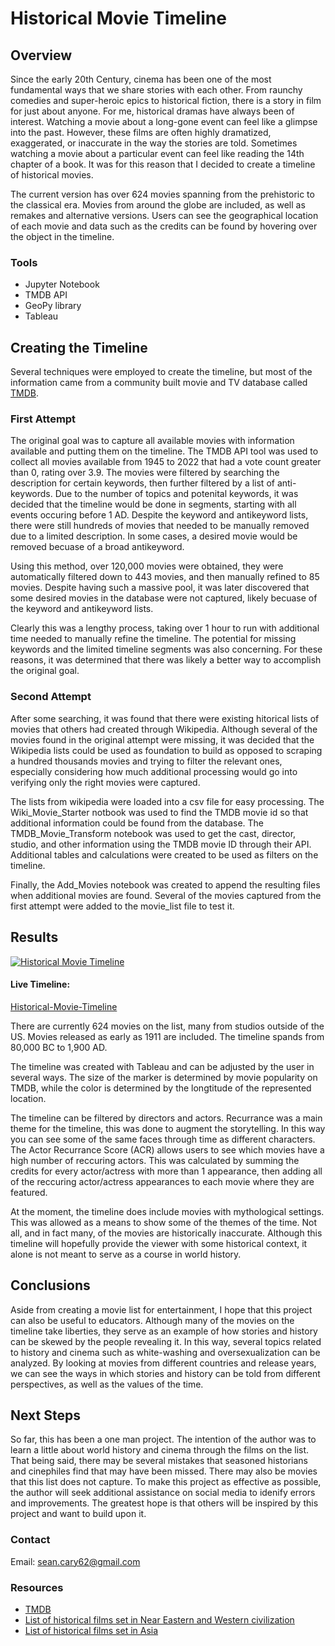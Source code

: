 # Historical Movie Timeline

## Overview
Since the early 20th Century, cinema has been one of the most fundamental ways that we share stories with each other. From raunchy comedies and super-heroic epics to historical fiction, there is a story in film for just about anyone. For me, historical dramas have always been of interest. Watching a movie about a long-gone event can feel like a glimpse into the past. However, these films are often highly dramatized, exaggerated, or inaccurate in the way the stories are told. Sometimes watching a movie about a particular event can feel like reading the 14th chapter of a book. It was for this reason that I decided to create a timeline of historical movies. 

The current version has over 624 movies spanning from the prehistoric to the classical era. Movies from around the globe are included, as well as remakes and alternative versions. Users can see the geographical location of each movie and data such as the credits can be found by hovering over the object in the timeline.

### Tools
- Jupyter Notebook
- TMDB API
- GeoPy library
- Tableau

## Creating the Timeline

Several techniques were employed to create the timeline, but most of the information came from a community built movie and TV database called [TMDB](https://www.themoviedb.org/?language=en-US). 

### First Attempt
The original goal was to capture all available movies with information available and putting them on the timeline. The TMDB API tool was used to collect all movies available from 1945 to 2022 that had a vote count greater than 0, rating over 3.9. The movies were filtered by searching the description for certain keywords, then further filtered by a list of anti-keywords. Due to the number of topics and potenital keywords, it was decided that the timeline would be done in segments, starting with all events occuring before 1 AD. Despite the keyword and antikeyword lists, there were still hundreds of movies that needed to be manually removed due to a limited description. In some cases, a desired movie would be removed becuase of a broad antikeyword. 

Using this method, over 120,000 movies were obtained, they were automatically filtered down to 443 movies, and then manually refined to 85 movies. Despite having such a massive pool, it was later discovered that some desired movies in the database were not captured, likely becuase of the keyword and antikeyword lists. 

Clearly this was a lengthy process, taking over 1 hour to run with additional time needed to manually refine the timeline. The potential for missing keywords and the limited timeline segments was also concerning. For these reasons, it was determined that there was likely a better way to accomplish the original goal.

### Second Attempt

After some searching, it was found that there were existing hitorical lists of movies that others had created through Wikipedia. Although several of the movies found in the original attempt were missing, it was decided that the Wikipedia lists could be used as foundation to build as opposed to scraping a hundred thousands movies and trying to filter the relevant ones, especially considering how much additional processing would go into verifying only the right movies were captured. 

The lists from wikipedia were loaded into a csv file for easy processing. The Wiki_Movie_Starter notbook was used to find the TMDB movie id so that additional information could be found from the database. The TMDB_Movie_Transform notebook was used to get the cast, director, studio, and other information using the TMDB movie ID through their API. Additional tables and calculations were created to be used as filters on the timeline.

Finally, the Add_Movies notebook was created to append the resulting files when additional movies are found. Several of the movies captured from the first attempt were added to the movie_list file to test it.

## Results

<div class='tableauPlaceholder' id='viz1650727903504' style='position: relative'><noscript><a href='#'><img alt='Historical Movie Timeline ' src='https:&#47;&#47;public.tableau.com&#47;static&#47;images&#47;Hi&#47;HistoricalMovieTimelineComplete&#47;HistoricalMovieTimeline&#47;1_rss.png' style='border: none' /></a></noscript><object class='tableauViz'  style='display:none;'><param name='host_url' value='https%3A%2F%2Fpublic.tableau.com%2F' /> <param name='embed_code_version' value='3' /> <param name='site_root' value='' /><param name='name' value='HistoricalMovieTimelineComplete&#47;HistoricalMovieTimeline' /><param name='tabs' value='no' /><param name='toolbar' value='yes' /><param name='static_image' value='https:&#47;&#47;public.tableau.com&#47;static&#47;images&#47;Hi&#47;HistoricalMovieTimelineComplete&#47;HistoricalMovieTimeline&#47;1.png' /> <param name='animate_transition' value='yes' /><param name='display_static_image' value='yes' /><param name='display_spinner' value='yes' /><param name='display_overlay' value='yes' /><param name='display_count' value='yes' /><param name='language' value='en-US' /><param name='filter' value='publish=yes' /></object></div>     

#### Live Timeline:

[Historical-Movie-Timeline](https://public.tableau.com/app/profile/sean.cary/viz/HistoricalMovieTimelineComplete/HistoricalMovieTimeline?publish=yes)


There are currently 624 movies on the list, many from studios outside of the US. Movies released as early as 1911 are included. The timeline spands from 80,000 BC to 1,900 AD. 

The timeline was created with Tableau and can be adjusted by the user in several ways. The size of the marker is determined by movie popularity on TMDB, while the color is determined by the longtitude of the represented location. 

The timeline can be filtered by directors and actors. Recurrance was a main theme for the timeline, this was done to augment the storytelling. In this way you can see some of the same faces through time as different characters. The Actor Recurrance Score (ACR) allows users to see which movies have a high number of reccuring actors. This was calculated by summing the credits for every actor/actress with more than 1 appearance, then adding all of the reccuring actor/actress appearances to each movie where they are featured.

At the moment, the timeline does include movies with mythological settings. This was allowed as a means to show some of the themes of the time. Not all, and in fact many, of the movies are historically inaccurate. Although this timeline will hopefully provide the viewer with some historical context, it alone is not meant to serve as a course in world history.

## Conclusions

Aside from creating a movie list for entertainment, I hope that this project can also be useful to educators. Although many of the movies on the timeline take liberties, they serve as an example of how stories and history can be skewed by the people revealing it. In this way, several topics related to history and cinema such as white-washing and oversexualization can be analyzed. By looking at movies from different countries and release years, we can see the ways in which stories and history can be told from different perspectives, as well as the values of the time. 

## Next Steps

So far, this has been a one man project. The intention of the author was to learn a little about world history and cinema through the films on the list. That being said, there may be several mistakes that seasoned historians and cinephiles find that may have been missed. There may also be movies that this list does not capture. To make this project as effective as possible, the author will seek additional assistance on social media to idenify errors and improvements. The greatest hope is that others will be inspired by this project and want to build upon it. 

### Contact 
Email: sean.cary62@gmail.com

### Resources
- [TMDB](https://www.themoviedb.org/?language=en-US)
- [List of historical films set in Near Eastern and Western civilization
](https://en.wikipedia.org/wiki/List_of_historical_films_set_in_Near_Eastern_and_Western_civilization)
- [List of historical films set in Asia
](https://en.wikipedia.org/wiki/List_of_historical_films_set_in_Asia)